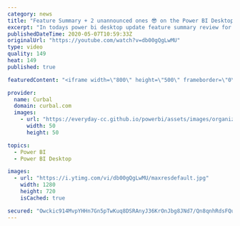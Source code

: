 ```yaml
---
category: news
title: "Feature Summary + 2 unannounced ones 😎 on the Power BI Desktop Update April 2020"
excerpt: "In todays power bi desktop update feature summary review for April 2020, we are going to go through the following topics:  Lasso select for visuals Shortcuts for grouping and ungrouping visuals Conditional formatting for totals and subtotals in power bi matrix i icon for properties in power query Personalize"
publishedDateTime: 2020-05-07T10:59:33Z
originalUrl: "https://youtube.com/watch?v=db00gQgLwMU"
type: video
quality: 149
heat: 149
published: true

featuredContent: "<iframe width=\"800\" height=\"500\" frameborder=\"0\" src=\"https://www.youtube.com/embed/db00gQgLwMU\" allow=\"accelerometer; autoplay; encrypted-media; gyroscope; picture-in-picture\" allowfullscreen></iframe>"

provider:
  name: Curbal
  domain: curbal.com
  images:
    - url: "https://everyday-cc.github.io/powerbi/assets/images/organizations/curbal.com-50x50.jpg"
      width: 50
      height: 50

topics:
  - Power BI
  - Power BI Desktop

images:
  - url: "https://i.ytimg.com/vi/db00gQgLwMU/maxresdefault.jpg"
    width: 1280
    height: 720
    isCached: true

secured: "Owckic914MvpYHHn7Gn5pTwKuq8DSRAnyJ36KrOnJbg8JNd7/Qn8qnhRdsFQug0hHF9gj7ApukI2GlVj8uq4UFWXtrqfWRb07vSSHo12PqfPl1OE+1mVeFHvRi04Xfey8pw0WI1gkx9OABmmUsDksEVOTlav1RSEPCv9fm8UYnTvNsvrn7jfGj2umPAkKTFW4MHhDYoX0O2wAtlzFUSiR6Vly79EI3U0oZ1XQni9Gwu/7aZEbba1/UvPkdXAdMH8p7i0M+VVEhWMuIFUmav3dNzzHZFUbj/QD23F7wXzzk+2Esh1AyBl8jrboM9xeOhw+e1TaqhNMvBt4I+DPV256U43Rfvf8c/4WQO0oBvSSsR3sennnJwYNWuuElSaIXIKQ//7cb9Cfzv75c9CZNU6fsZFx66MkiL0+gOrAP4I1uw9pyHGPYRq2/2tsnymEEZ7;O8016bR8MKMthMmxgPlZqw=="
---
```


